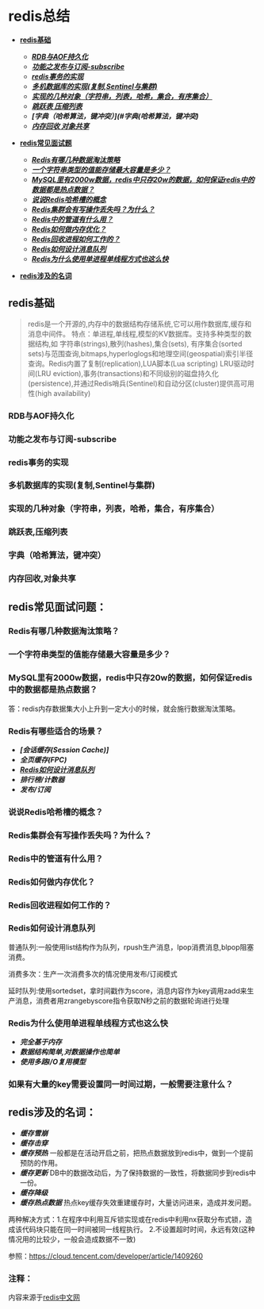 # redis总结
- **[redis基础](#redis基础)**
    - ***[RDB与AOF持久化](#RDB与AOF持久化)***
    - ***[功能之发布与订阅-subscribe](#功能之发布与订阅-subscribe)***
    - ***[redis事务的实现](#redis事务的实现)***   
    - ***[多机数据库的实现(复制,Sentinel与集群)](#多机数据库的实现(复制,Sentinel与集群))***
    - ***[实现的几种对象（字符串，列表，哈希，集合，有序集合）](#实现的几种对象（字符串，列表，哈希，集合，有序集合）)***
    - ***[跳跃表 压缩列表](#跳跃表,压缩列表)***
    - ***[字典（哈希算法，键冲突）](#字典(哈希算法，键冲突)***
    - ***[内存回收 对象共享](#内存回收,对象共享)***
    
- **[redis常见面试题](#redis常见面试问题)**
    - ***[Redis有哪几种数据淘汰策略](#Redis有哪几种数据淘汰策略？)***
    - ***[一个字符串类型的值能存储最大容量是多少？](#一个字符串类型的值能存储最大容量是多少？)***
    - ***[MySQL里有2000w数据，redis中只存20w的数据，如何保证redis中的数据都是热点数据？](#MySQL里有2000w数据，redis中只存20w的数据，如何保证redis中的数据都是热点数据？)***
    - ***[说说Redis哈希槽的概念](#说说Redis哈希槽的概念)***
    - ***[Redis集群会有写操作丢失吗？为什么？](#Redis集群会有写操作丢失吗？为什么？)***
    - ***[Redis中的管道有什么用？](#Redis中的管道有什么用？)***
    - ***[Redis如何做内存优化？](#Redis如何做内存优化？)***
    - ***[Redis回收进程如何工作的？](#Redis回收进程如何工作的？)***
    - ***[Redis如何设计消息队列](#Redis如何设计消息队列)***
    - ***[Redis为什么使用单进程单线程方式也这么快](#Redis为什么使用单进程单线程方式也这么快)***
- **[redis涉及的名词](#redis涉及的名词)**

## redis基础
>redis是一个开源的,内存中的数据结构存储系统,它可以用作数据库,缓存和消息中间件。
特点：单进程,单线程,模型的KV数据库。支持多种类型的数据结构,如 字符串(strings),散列(hashes),集合(sets),
有序集合(sorted sets)与范围查询,bitmaps,hyperloglogs和地理空间(geospatial)索引半径查询。Redis内置了复制(replication),LUA脚本(Lua scripting)
LRU驱动时间(LRU eviction),事务(transactions)和不同级别的磁盘持久化(persistence),并通过Redis哨兵(Sentinel)和自动分区(cluster)提供高可用性(high availability)

### RDB与AOF持久化

### 功能之发布与订阅-subscribe

### redis事务的实现

### 多机数据库的实现(复制,Sentinel与集群)

### 实现的几种对象（字符串，列表，哈希，集合，有序集合）

### 跳跃表,压缩列表

### 字典（哈希算法，键冲突）
    
### 内存回收,对象共享

## redis常见面试问题：

### Redis有哪几种数据淘汰策略？

### 一个字符串类型的值能存储最大容量是多少？

### MySQL里有2000w数据，redis中只存20w的数据，如何保证redis中的数据都是热点数据？

答：redis内存数据集大小上升到一定大小的时候，就会施行数据淘汰策略。

### Redis有哪些适合的场景？

- ***[会话缓存(Session Cache)]***
- ***全页缓存(FPC)***
- ***[Redis如何设计消息队列](#Redis如何设计消息队列)***
- ***排行榜/计数器***
- ***发布/订阅***

### 说说Redis哈希槽的概念？

### Redis集群会有写操作丢失吗？为什么？

### Redis中的管道有什么用？

### Redis如何做内存优化？

### Redis回收进程如何工作的？

### Redis如何设计消息队列

普通队列:一般使用list结构作为队列，rpush生产消息，lpop消费消息,blpop阻塞消费。

消费多次：生产一次消费多次的情况使用发布/订阅模式

延时队列:使用sortedset，拿时间戳作为score，消息内容作为key调用zadd来生产消息，消费者用zrangebyscore指令获取N秒之前的数据轮询进行处理

### Redis为什么使用单进程单线程方式也这么快

- ***完全基于内存***
- ***数据结构简单,对数据操作也简单***
- ***使用多路I/O复用模型***

### 如果有大量的key需要设置同一时间过期，一般需要注意什么？

## redis涉及的名词： 
- ***缓存雪崩***
- ***缓存击穿***
- ***缓存预热***
   一般都是在活动开启之前，把热点数据放到redis中，做到一个提前预防的作用。
- ***缓存更新***
   DB中的数据改动后，为了保持数据的一致性，将数据同步到redis中一份。
- ***缓存降级***
- ***缓存热点数据***
热点key缓存失效重建缓存时，大量访问进来，造成并发问题。

两种解决方式：1.在程序中利用互斥锁实现或在redis中利用nx获取分布式锁，造成该代码块只能在同一时间被同一线程执行。
           2.不设置超时时间，永远有效(这种情况用的比较少，一般会造成数据不一致)

参照：https://cloud.tencent.com/developer/article/1409260

### 注释：
内容来源于[redis中文网](http://www.redis.cn/)